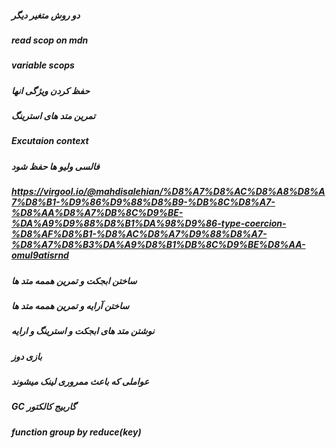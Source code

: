 

 ##### دو روش متغیر دیگر

 ##### read scop on mdn

 ##### variable scops

 ##### حفظ کردن ویژگی انها
 
 ##### تمرین متد های استرینگ
 
 ##### Excutaion context

 ##### فالسی ولیو ها حفظ شود
 
 ##### https://virgool.io/@mahdisalehian/%D8%A7%D8%AC%D8%A8%D8%A7%D8%B1-%D9%86%D9%88%D8%B9-%DB%8C%D8%A7-%D8%AA%D8%A7%DB%8C%D9%BE-%DA%A9%D9%88%D8%B1%DA%98%D9%86-type-coercion-%D8%AF%D8%B1-%D8%AC%D8%A7%D9%88%D8%A7-%D8%A7%D8%B3%DA%A9%D8%B1%DB%8C%D9%BE%D8%AA-omul9atisrnd
 
 ##### ساختن ابجکت و تمرین هممه متد ها

 ##### ساختن آرایه و تمرین هممه متد ها
 
 ##### نوشتن متد های ابجکت و استرینگ و ارایه
 
 ##### بازی دوز

 ##### عواملی که باعث ممروری لینک میشوند

 ##### GC گاربیج کالکتور

 ##### function group by reduce(key)

 #####
 
 #####
 
 #####
 
 #####
 
 #####
 
 #####

